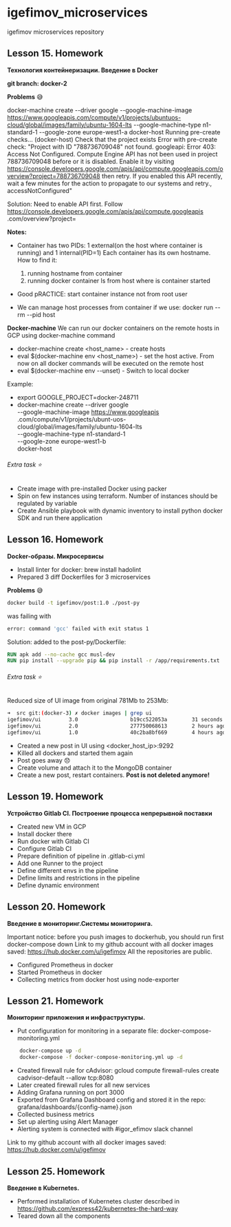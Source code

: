 # igefimov_microservices

igefimov microservices repository
## Lesson 15. Homework
**Технология контейнеризации. Введение в Docker**

**git branch: docker-2**

**Problems** :sweat_smile:

docker-machine create --driver google  --google-machine-image https://www.googleapis.com/compute/v1/projects/ubuntuos-cloud/global/images/family/ubuntu-1604-lts  --google-machine-type n1-standard-1  --google-zone europe-west1-a  docker-host
Running pre-create checks...
(docker-host) Check that the project exists
Error with pre-create check: "Project with ID \"788736709048\" not found. googleapi: Error 403: Access Not Configured. Compute Engine API has not been used in project 788736709048 before or it is disabled. Enable it by visiting https://console.developers.google.com/apis/api/compute.googleapis.com/overview?project=788736709048 then retry. If you enabled this API recently, wait a few minutes for the action to propagate to our systems and retry., accessNotConfigured"

Solution: Need to enable API first. Follow https://console.developers.google.com/apis/api/compute.googleapis
.com/overview?project=<projectid>

**Notes:**
- Container has two PIDs: 1 external(on the host where container is running) and 1 internal(PID=1)
Each container has its own hostname. How to find it:
    1) running hostname from container
    2) running docker container ls from host where is container started

- Good pRACTICE: start container instance not from root user

- We can manage host processes from container if we use: docker run --rm --pid host


**Docker-machine**
We can run our docker containers on the remote hosts in GCP using docker-machine command

- docker-machine create <host_name> - create hosts
- eval $(docker-machine env <host_name>) - set the host active. From now on all docker commands will be executed on the
 remote host
-  eval $(docker-machine env --unset) - Switch to local docker

Example:
- export GOOGLE_PROJECT=docker-248711
- docker-machine create --driver google \
   --google-machine-image https://www.googleapis
   .com/compute/v1/projects/ubunt-uos-cloud/global/images/family/ubuntu-1604-lts \
   --google-machine-type n1-standard-1 \
   --google-zone europe-west1-b \
   docker-host
   
###### Extra task :star:
- Create image with pre-installed Docker using packer
- Spin on few instances using terraform. Number of instances should be regulated by variable
- Create Ansible playbook with dynamic inventory to install python docker SDK and run there application


## Lesson 16. Homework
**Docker-образы. Микросервисы**
- Install linter for docker: brew install hadolint
- Prepared 3 diff Dockerfiles for 3 microservices

**Problems** :sweat_smile:
```bash
docker build -t igefimov/post:1.0 ./post-py
 ```
 was failing with 
 ```bash
 error: command 'gcc' failed with exit status 1
 ``` 
 Solution:
 added to the post-py/Dockerfile:
 ```dockerfile
RUN apk add --no-cache gcc musl-dev
RUN pip install --upgrade pip && pip install -r /app/requirements.txt
```
 
###### Extra task :star:
Reduced size of UI image from original 781Mb to 253Mb:
```bash
➜  src git:(docker-3) ✗ docker images | grep ui
igefimov/ui         3.0                 b19cc522053a        31 seconds ago      253MB
igefimov/ui         2.0                 277750068613        2 hours ago         451MB
igefimov/ui         1.0                 40c2ba8bf669        4 hours ago         781MB
```


- Created a new post in UI using <docker_host_ip>:9292
- Killed all dockers and started them again
- Post goes away :disappointed:
- Create volume and attach it to the MongoDB container
- Create a new post, restart containers. **Post is not deleted anymore!**

## Lesson 19. Homework
**Устройство Gitlab CI. Построение процесса непрерывной поставки**

- Created new VM in GCP
- Install docker there
- Run docker with Gitlab CI
- Configure Gitlab CI
- Prepare definition of pipeline in .gitlab-ci.yml
- Add one Runner to the project
- Define different envs in the pipeline 
- Define limits and restrictions in the pipeline
- Define dynamic environment



## Lesson 20. Homework
**Введение в мониторинг.Системы мониторинга.**

Important notice: before you push images to dockerhub, you should run first docker-compose down
Link to my github account with all docker images saved: https://hub.docker.com/u/igefimov 
All the repositories are public.

- Configured Prometheus in docker
- Started Prometheus in docker
- Collecting metrics from docker host using node-exporter


## Lesson 21. Homework
**Мониторинг приложения и инфраструктуры.**
- Put configuration for monitoring in a separate file: docker-compose-monitoring.yml
```bash
    docker-compose up -d
    docker-compose -f docker-compose-monitoring.yml up -d

```
- Created firewall rule for cAdvisor: gcloud compute firewall-rules create cadvisor-default --allow tcp:8080
- Later created firewall rules for all new services
- Adding Grafana running on port 3000
- Exported from Grafana Dashboard config and stored it in the repo: grafana/dashboards/{config-name}.json
- Collected business metrics 
- Set up alerting using Alert Manager
- Alerting system is connected with #igor_efimov slack channel

Link to my github account with all docker images saved: https://hub.docker.com/u/igefimov 


## Lesson 25. Homework
**Введение в Kubernetes.**
- Performed installation of Kubernetes cluster described in https://github.com/express42/kubernetes-the-hard-way
- Teared down all the components

